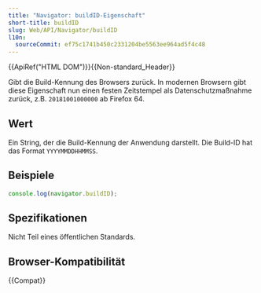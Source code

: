 ```yaml
---
title: "Navigator: buildID-Eigenschaft"
short-title: buildID
slug: Web/API/Navigator/buildID
l10n:
  sourceCommit: ef75c1741b450c2331204be5563ee964ad5f4c48
---
```


{{ApiRef("HTML DOM")}}{{Non-standard_Header}}

Gibt die Build-Kennung des Browsers zurück. In modernen Browsern gibt diese Eigenschaft nun einen festen Zeitstempel als Datenschutzmaßnahme zurück, z.B. `20181001000000` ab Firefox 64.

## Wert

Ein String, der die Build-Kennung der Anwendung darstellt. Die Build-ID hat das Format `YYYYMMDDHHMMSS`.

## Beispiele

```js
console.log(navigator.buildID);
```

## Spezifikationen

Nicht Teil eines öffentlichen Standards.

## Browser-Kompatibilität

{{Compat}}
